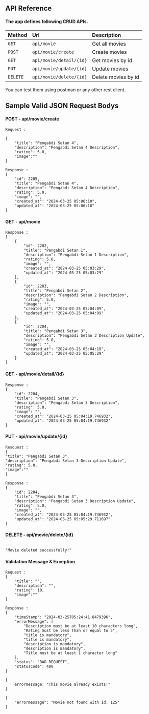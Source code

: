 
## API Reference

#### The app defines following CRUD APIs.

| Method    | Url                       | Description                   | 
| :-------- | :-------                  | :-------------------------    |
| `GET `    | `api/movie`               | Get all movies                |
| `POST `   | `api/movie/create`        | Create  movies                |
| `GET `    | `api/movie/detail/{id}`   | Get     movies by id          |
| `PUT `    | `api/movie/update/{id}`   | Update  movies                |
| `DELETE ` | `api/movie/delete/{id}`   | Delete  movies by id          |

You can test them using postman or any other rest client.


## Sample Valid JSON Request Bodys

#### POST    - api/movie/create
```
Request :

{
    "title": "Pengabdi Setan 4",
    "description": "Pengabdi Setan 4 Description",
    "rating": 5.0,
    "image":""
}

Response :
{
    "id": 2205,
    "title": "Pengabdi Setan 4",
    "description": "Pengabdi Setan 4 Description",
    "rating": 5.0,
    "image": "",
    "created_at": "2024-03-25 05:06:10",
    "updated_at": "2024-03-25 05:06:10"
}
```

#### GET    - api/movie
```
Response :
[
    {
        "id": 2202,
        "title": "Pengabdi Setan 1",
        "description": "Pengabdi Setan 1 Description",
        "rating": 5.0,
        "image": "",
        "created_at": "2024-03-25 05:03:29",
        "updated_at": "2024-03-25 05:03:29"
    },
    {
        "id": 2203,
        "title": "Pengabdi Setan 2",
        "description": "Pengabdi Setan 2 Description",
        "rating": 5.0,
        "image": "",
        "created_at": "2024-03-25 05:04:09",
        "updated_at": "2024-03-25 05:04:09"
    },
    {
        "id": 2204,
        "title": "Pengabdi Setan 3",
        "description": "Pengabdi Setan 3 Description Update",
        "rating": 5.0,
        "image": "",
        "created_at": "2024-03-25 05:04:19",
        "updated_at": "2024-03-25 05:05:29"
    }
]
```
#### GET   - api/movie/detail/{id}
```
Response :
{
    "id": 2204,
    "title": "Pengabdi Setan 3",
    "description": "Pengabdi Setan 3 Description",
    "rating": 5.0,
    "image": "",
    "created_at": "2024-03-25 05:04:19.746932",
    "updated_at": "2024-03-25 05:04:19.746932"
}
```
#### PUT   - api/movie/update/{id}
```
Resquest :
{
"title": "Pengabdi Setan 3",
"description": "Pengabdi Setan 3 Description Update",
"rating": 5.0,
"image":""
}

Response :
{
    "id": 2204,
    "title": "Pengabdi Setan 3",
    "description": "Pengabdi Setan 3 Description Update",
    "rating": 5.0,
    "image": "",
    "created_at": "2024-03-25 05:04:19.746932",
    "updated_at": "2024-03-25 05:05:29.711697"
}
```
#### DELETE   - api/movie/delete/{id}
```

"Movie deleted successfully!"

```
#### Validation Message & Exception
```
Request :
{
    "title": "",
    "description": "",
    "rating": 10,
    "image":""
}

Response :
{
    "timeStamp": "2024-03-25T05:24:41.8479396",
    "errorMessage": [
        "Description must be at least 10 characters long",
        "Rating must be less than or equal to 5",
        "title is mandatory",
        "title is mandatory",
        "description is mandatory",
        "description is mandatory",
        "Title must be at least 1 character long"
    ],
    "status": "BAD_REQUEST",
    "statusCode": 400
}
```
```
{
	errormessage: "This movie already exists!"
}
```
```
{
    "errormessage": "Movie not found with id: 125"
}
```
